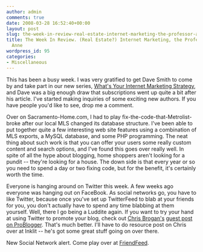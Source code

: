 ```yaml
---
author: admin
comments: true
date: 2008-03-28 16:52:40+00:00
layout: post
slug: the-week-in-review-real-estate-internet-marketing-the-professor-and-mary-anne
title: The Week In Review. (Real Estate?) Internet Marketing, the Professor, and Mary
  Anne
wordpress_id: 95
categories:
- Miscellaneous
---
```


This has been a busy week. I was very gratified to get Dave Smith to come by and take part in our new series, [What's Your Internet Marketing Strategy](http://www.particlewave.com/internet-marketing/2008/03/24/real-estate-blog-labs-dave-smith-on-his-real-estate-internet-marketing-strategy/), and Dave was a big enough draw that subscriptions went up quite a bit after his article. I've started making inquiries of some exciting new authors. If you have people you'd like to see, drop me a comment.

 

Over on Sacramento-Home.com, I had to play fix-the-code-that-Metrolist-broke after our local MLS changed its database structure. I've been able to put together quite a few interesting web site features using a combination of MLS exports, a MySQL database, and some PHP programming. The neat thing about such work is that you can offer your users some really custom content and search options, and I've found this goes over really well. In spite of all the hype about blogging, home shoppers aren't looking for a pundit -- they're looking for a house. The down side is that every year or so you need to spend a day or two fixing code, but for the benefit, it's certainly worth the time.

 

Everyone is hanging around on Twitter this week. A few weeks ago everyone was hanging out on FaceBook. As social networks go, you have to like Twitter, because once you've set up TwitterFeed to blab at your friends for you, you don't actually have to spend any time blabbing at them yourself. Well, there I go being a Luddite again. If you want to try your hand at using Twitter to promote your blog, check out [Chris Brogan's](http://www.chrisbrogan.com/) [guest post on ProBlogger](http://www.problogger.net/archives/2008/03/25/how-i-use-twitter-to-promote-my-blog/). That's much better. I'll have to do resource post on Chris over at Inklit -- he's got some great stuff going on over there.

 

New Social Network alert. Come play over at [FriendFeed](http://friendfeed.com/johnlockwood).
